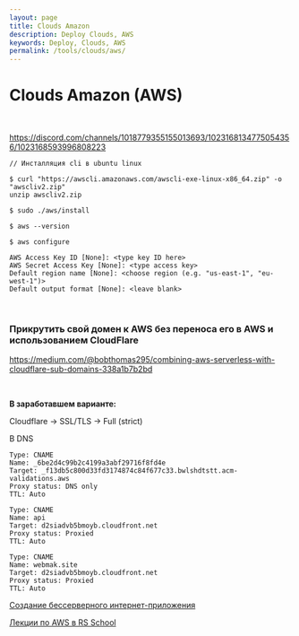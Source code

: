 ```yaml
---
layout: page
title: Clouds Amazon
description: Deploy Clouds, AWS
keywords: Deploy, Clouds, AWS
permalink: /tools/clouds/aws/
---
```


# Clouds Amazon (AWS)

<br/>

https://discord.com/channels/1018779355155013693/1023168134775054356/1023168593996808223

```
// Инсталляция cli в ubuntu linux

$ curl "https://awscli.amazonaws.com/awscli-exe-linux-x86_64.zip" -o "awscliv2.zip"
unzip awscliv2.zip

$ sudo ./aws/install

$ aws --version

$ aws configure
```

```
AWS Access Key ID [None]: <type key ID here>
AWS Secret Access Key [None]: <type access key>
Default region name [None]: <choose region (e.g. "us-east-1", "eu-west-1")>
Default output format [None]: <leave blank>
```

<br/>

### Прикрутить свой домен к AWS без переноса его в AWS и использованием CloudFlare

https://medium.com/@bobthomas295/combining-aws-serverless-with-cloudflare-sub-domains-338a1b7b2bd

<br/>

**В заработавшем варианте:**

Cloudflare -> SSL/TLS -> Full (strict)

В DNS

```
Type: CNAME
Name: _6be2d4c99b2c4199a3abf29716f8fd4e
Target: _f13db5c800d33fd3174874c84f677c33.bwlshdtstt.acm-validations.aws
Proxy status: DNS only
TTL: Auto

Type: CNAME
Name: api
Target: d2siadvb5bmoyb.cloudfront.net
Proxy status: Proxied
TTL: Auto

Type: CNAME
Name: webmak.site
Target: d2siadvb5bmoyb.cloudfront.net
Proxy status: Proxied
TTL: Auto
```

<!--

<a href="https://emea-resources.awscloud.com/rus-ua-cis19-webinar-how-to-split-monolith-application-into-micro-services" rel="nofollow">RUS/UA/CIS19: Webinar - How to split monolith application into micro services</a>

-->

<a href="https://aws.amazon.com/ru/getting-started/serverless-web-app/" rel="nofollow">Создание бессерверного интернет-приложения</a>

<a href="//jsdev.ru/schools/rs-school/nodejs/aws/" rel="nofollow">Лекции по AWS в RS School</a>
